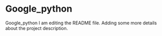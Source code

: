 # Google_python
Google_python
I am editing the README file. Adding some more details about the project description.

